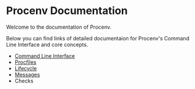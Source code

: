 # Procenv Documentation

Welcome to the documentation of Procenv.

Below you can find links of detailed documentaion for Procenv's Command Line Interface and core concepts.

- [Command Line Interface](cli.md)
- [Procfiles](procfiles.md)
- [Lifecycle](lifecycle.md)
- [Messages](messages.md)
- Checks
